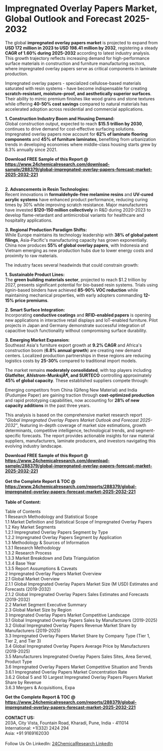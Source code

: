 <h1>Impregnated Overlay Papers Market, Global Outlook and Forecast 2025-2032</h1><p>The global <strong>impregnated overlay papers market</strong> is projected to expand from <strong>USD 172 million in 2023 to USD 198.41 million by 2032</strong>, registering a steady <strong>CAGR of 1.60% during 2025-2032</strong> according to latest industry analysis. This growth trajectory reflects increasing demand for high-performance surface materials in construction and furniture manufacturing sectors, where impregnated overlay papers serve as critical components in laminate production.</p><p>Impregnated overlay papers - specialized cellulose-based materials saturated with resin systems - have become indispensable for creating <strong>scratch-resistant, moisture-proof, and aesthetically superior surfaces</strong>. Their ability to mimic premium finishes like wood grains and stone textures while offering <strong>40-50% cost savings</strong> compared to natural materials has accelerated adoption across residential and commercial applications.</p><p><strong>1. Construction Industry Boom and Housing Demand:</strong><br>
Global construction output, expected to reach <strong>$15.5 trillion by 2030</strong>, continues to drive demand for cost-effective surfacing solutions. Impregnated overlay papers now account for <strong>62% of laminate flooring components</strong> and <strong>45% of furniture laminates</strong>, benefiting from urbanization trends in developing economies where middle-class housing starts grew by 8.3% annually since 2021.</p><div><b>Download FREE Sample of this Report @ 
            <a href="https://www.24chemicalresearch.com/download-sample/288379/global-impregnated-overlay-papers-forecast-market-2025-2032-221">
            https://www.24chemicalresearch.com/download-sample/288379/global-impregnated-overlay-papers-forecast-market-2025-2032-221</a></b></div><br><p><strong>2. Advancements in Resin Technologies:</strong><br>
Recent innovations in <strong>formaldehyde-free melamine resins</strong> and <strong>UV-cured acrylic systems</strong> have enhanced product performance, reducing curing times by 30% while improving scratch resistance. Major manufacturers have invested <strong>$120-150 million collectively</strong> in R&amp;D during 2020-2023 to develop flame-retardant and antimicrobial variants for healthcare and hospitality applications.</p><p><strong>3. Regional Production Paradigm Shifts:</strong><br>
While Europe maintains its technology leadership with <strong>38% of global patent filings</strong>, Asia-Pacific's manufacturing capacity has grown exponentially. China now produces <strong>55% of global overlay papers</strong>, with Indonesia and Vietnam emerging as new production hubs due to lower energy costs and proximity to raw materials.</p><p>The industry faces several headwinds that could constrain growth:</p><p><strong>1. Sustainable Product Lines:</strong><br>
The <strong>green building materials sector</strong>, projected to reach $1.2 trillion by 2027, presents significant potential for bio-based resin systems. Trials using lignin-based binders have achieved <strong>85-90% VOC reduction</strong> while maintaining mechanical properties, with early adopters commanding <strong>12-15% price premiums</strong>.</p><p><strong>2. Smart Surface Integration:</strong><br>
Incorporating <strong>conductive coatings</strong> and <strong>RFID-enabled papers</strong> is opening new applications in interactive retail displays and IoT-enabled furniture. Pilot projects in Japan and Germany demonstrate successful integration of capacitive touch functionality without compromising surface durability.</p><p><strong>3. Emerging Market Expansion:</strong><br>
Southeast Asia's furniture export growth at <strong>9.2% CAGR</strong> and Africa's construction boom (<strong>6.8% annual growth</strong>) are creating new demand centers. Localized production partnerships in these regions are reducing logistics costs by <strong>25-30%</strong> compared to traditional import models.</p><p>The market remains <strong>moderately consolidated</strong>, with top players including <strong>Glatfelter, Ahlstrom-MunksjÃ¶, and SURTECO</strong> controlling approximately <strong>45% of global capacity</strong>. These established suppliers compete through:</p><p>Emerging competitors from China (Qifeng New Material) and India (Pudumjee Paper) are gaining traction through <strong>cost-optimized production</strong> and rapid prototyping capabilities, now accounting for <strong>28% of new capacity additions</strong> in the past three years.</p><p>This analysis is based on the comprehensive market research report <em>"Global Impregnated Overlay Papers Market Outlook and Forecast 2025-2032"</em>, featuring in-depth coverage of market size estimations, growth determinants, competitive intelligence, technological trends, and segment-specific forecasts. The report provides actionable insights for raw material suppliers, manufacturers, laminate producers, and investors navigating this evolving industry landscape.</p><div><b>Download FREE Sample of this Report @ 
            <a href="https://www.24chemicalresearch.com/download-sample/288379/global-impregnated-overlay-papers-forecast-market-2025-2032-221">
            https://www.24chemicalresearch.com/download-sample/288379/global-impregnated-overlay-papers-forecast-market-2025-2032-221</a></b></div><br><div><b>Get the Complete Report & TOC @ 
            <a href="https://www.24chemicalresearch.com/reports/288379/global-impregnated-overlay-papers-forecast-market-2025-2032-221">
            https://www.24chemicalresearch.com/reports/288379/global-impregnated-overlay-papers-forecast-market-2025-2032-221</a></b></div><br>
            <b>Table of Content:</b><p>Table of Contents<br />
1 Research Methodology and Statistical Scope<br />
1.1 Market Definition and Statistical Scope of Impregnated Overlay Papers<br />
1.2 Key Market Segments<br />
1.2.1 Impregnated Overlay Papers Segment by Type<br />
1.2.2 Impregnated Overlay Papers Segment by Application<br />
1.3 Methodology & Sources of Information<br />
1.3.1 Research Methodology<br />
1.3.2 Research Process<br />
1.3.3 Market Breakdown and Data Triangulation<br />
1.3.4 Base Year<br />
1.3.5 Report Assumptions & Caveats<br />
2 Impregnated Overlay Papers Market Overview<br />
2.1 Global Market Overview<br />
2.1.1 Global Impregnated Overlay Papers Market Size (M USD) Estimates and Forecasts (2019-2032)<br />
2.1.2 Global Impregnated Overlay Papers Sales Estimates and Forecasts (2019-2032)<br />
2.2 Market Segment Executive Summary<br />
2.3 Global Market Size by Region<br />
3 Impregnated Overlay Papers Market Competitive Landscape<br />
3.1 Global Impregnated Overlay Papers Sales by Manufacturers (2019-2025)<br />
3.2 Global Impregnated Overlay Papers Revenue Market Share by Manufacturers (2019-2025)<br />
3.3 Impregnated Overlay Papers Market Share by Company Type (Tier 1, Tier 2, and Tier 3)<br />
3.4 Global Impregnated Overlay Papers Average Price by Manufacturers (2019-2025)<br />
3.5 Manufacturers Impregnated Overlay Papers Sales Sites, Area Served, Product Type<br />
3.6 Impregnated Overlay Papers Market Competitive Situation and Trends<br />
3.6.1 Impregnated Overlay Papers Market Concentration Rate<br />
3.6.2 Global 5 and 10 Largest Impregnated Overlay Papers Players Market Share by Revenue<br />
3.6.3 Mergers & Acquisitions, Expa</p><div><b>Get the Complete Report & TOC @ 
            <a href="https://www.24chemicalresearch.com/reports/288379/global-impregnated-overlay-papers-forecast-market-2025-2032-221">
            https://www.24chemicalresearch.com/reports/288379/global-impregnated-overlay-papers-forecast-market-2025-2032-221</a></b></div><br><b>CONTACT US:</b><br>
            203A, City Vista, Fountain Road, Kharadi, Pune, India - 411014<br>
            International: +1(332) 2424 294<br>
            Asia: +91 9169162030 <br><br>
            Follow Us On LinkedIn: <a href="https://www.linkedin.com/company/24chemicalresearch/">24ChemicalResearch LinkedIn</a>